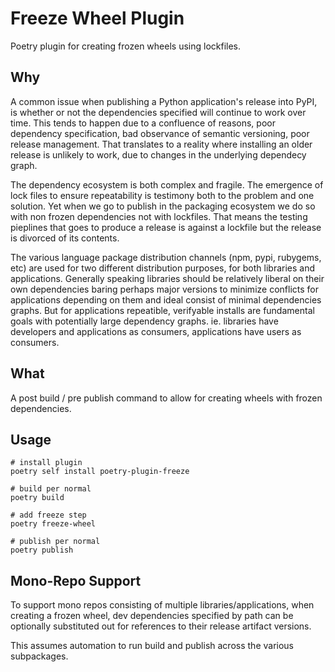 # Freeze Wheel Plugin

Poetry plugin for creating frozen wheels using lockfiles.

## Why

A common issue when publishing a Python application's release into PyPI, is whether or not the dependencies specified will continue to work over time. This tends to happen due to a confluence of reasons, poor dependency specification, bad observance of semantic versioning, poor release management. That translates to a reality where installing an older release is unlikely to work, due to changes in the underlying dependecy graph.

The dependency ecosystem is both complex and fragile. The emergence of lock files to ensure repeatability is testimony both to the problem and one solution. Yet when we go to publish in the packaging ecosystem we do so with non frozen dependencies not with lockfiles. That means the testing pieplines that goes to produce a release is against a lockfile but the release is divorced of its contents.

The various language package distribution channels (npm, pypi, rubygems, etc) are used for two different distribution purposes, for both libraries and applications. Generally speaking libraries should be relatively liberal on their own dependencies baring perhaps major versions to minimize conflicts for applications depending on them and ideal consist of minimal dependencies graphs. But for applications repeatible, verifyable installs are fundamental goals with potentially large dependency graphs. ie. libraries have developers and applications as 
consumers, applications have users as consumers.

## What

A post build / pre publish command to allow for creating wheels with frozen dependencies.

## Usage

```shell
# install plugin
poetry self install poetry-plugin-freeze

# build per normal
poetry build

# add freeze step
poetry freeze-wheel

# publish per normal
poetry publish
```

## Mono-Repo Support

To support mono repos consisting of multiple libraries/applications, when creating a frozen wheel, dev dependencies specified by path can be optionally substituted out for references to their release artifact versions.

This assumes automation to run build and publish across the various subpackages.





